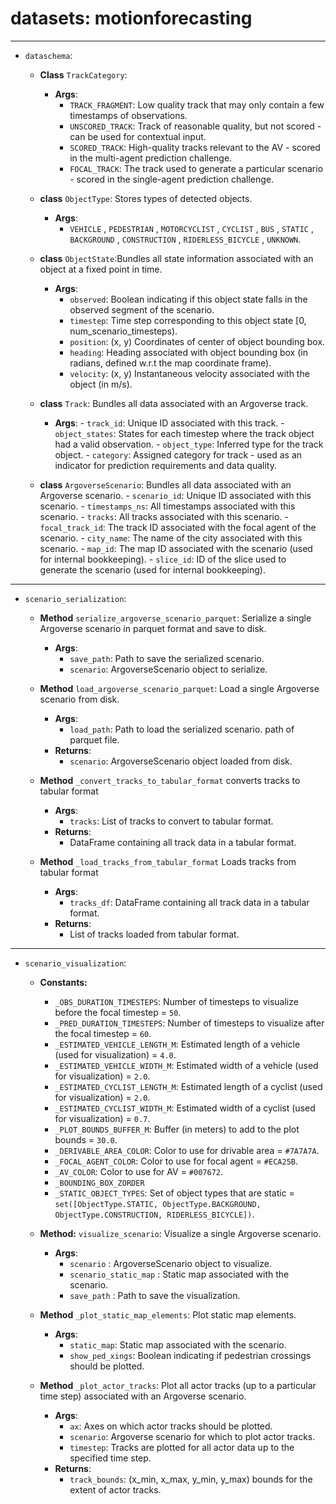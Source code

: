 # datasets: motionforecasting 
-----------------------------
- `dataschema`: 
    - **Class** `TrackCategory`: 
        - **Args**: 
            - `TRACK_FRAGMENT`: Low quality track that may only contain a few timestamps of observations.
            - `UNSCORED_TRACK`: Track of reasonable quality, but not scored - can be used for contextual input.
            - `SCORED_TRACK`: High-quality tracks relevant to the AV - scored in the multi-agent prediction challenge.
            - `FOCAL_TRACK`: The track used to generate a particular scenario - scored in the single-agent prediction challenge.
    
    - **class** `ObjectType`: Stores types of detected objects.
        - **Args**: 
            - `VEHICLE` , `PEDESTRIAN` , `MOTORCYCLIST` , `CYCLIST` , `BUS` , `STATIC` , `BACKGROUND` , `CONSTRUCTION` , `RIDERLESS_BICYCLE` , `UNKNOWN`.
    
    - **class** `ObjectState`:Bundles all state information associated with an object at a fixed point in time.
        - **Args**: 
            - `observed`: Boolean indicating if this object state falls in the observed segment of the scenario.
            - `timestep`: Time step corresponding to this object state [0, num_scenario_timesteps).
            - `position`: (x, y) Coordinates of center of object bounding box.
            - `heading`: Heading associated with object bounding box (in radians, defined w.r.t the map coordinate frame).
            - `velocity`: (x, y) Instantaneous velocity associated with the object (in m/s).

    - **class** `Track`: Bundles all data associated with an Argoverse track.
        - **Args**: 
                - `track_id`: Unique ID associated with this track.
                - `object_states`: States for each timestep where the track object had a valid observation.
                - `object_type`: Inferred type for the track object.
                - `category`: Assigned category for track - used as an indicator for prediction requirements and data quality.

    - **class** `ArgoverseScenario`: Bundles all data associated with an Argoverse scenario.
            - `scenario_id`: Unique ID associated with this scenario.
            - `timestamps_ns`: All timestamps associated with this scenario.
            - `tracks`: All tracks associated with this scenario.
            - `focal_track_id`: The track ID associated with the focal agent of the scenario.
            - `city_name`: The name of the city associated with this scenario.
            - `map_id`: The map ID associated with the scenario (used for internal bookkeeping).
            - `slice_id`: ID of the slice used to generate the scenario (used for internal bookkeeping).

------------------------------------------------
- `scenario_serialization`: 
    - **Method** `serialize_argoverse_scenario_parquet`: Serialize a single Argoverse scenario in parquet format and save to disk.
        - **Args**: 
            - `save_path`: Path to save the serialized scenario.
            - `scenario`: ArgoverseScenario object to serialize.
    
    - **Method** `load_argoverse_scenario_parquet`: Load a single Argoverse scenario from disk.
        - **Args**: 
            - `load_path`: Path to load the serialized scenario. path of parquet file.
        - **Returns**:
            - `scenario`: ArgoverseScenario object loaded from disk.

    - **Method** `_convert_tracks_to_tabular_format` converts tracks to tabular format
        - **Args**: 
            - `tracks`: List of tracks to convert to tabular format.
        - **Returns**:
            - DataFrame containing all track data in a tabular format.
    
    - **Method** `_load_tracks_from_tabular_format` Loads tracks from tabular format
        - **Args**: 
            - `tracks_df`: DataFrame containing all track data in a tabular format.
        - **Returns**:
            - List of tracks loaded from tabular format.
------------------------------------------------
- `scenario_visualization`:
    - **Constants:**</br>
        - `_OBS_DURATION_TIMESTEPS`: Number of timesteps to visualize before the focal timestep = `50`.
        - `_PRED_DURATION_TIMESTEPS`: Number of timesteps to visualize after the focal timestep = `60`.
        - `_ESTIMATED_VEHICLE_LENGTH_M`: Estimated length of a vehicle (used for visualization) = `4.0`.
        - `_ESTIMATED_VEHICLE_WIDTH_M`: Estimated width of a vehicle (used for visualization) = `2.0`.
        - `_ESTIMATED_CYCLIST_LENGTH_M`: Estimated length of a cyclist (used for visualization) = `2.0`.
        - `_ESTIMATED_CYCLIST_WIDTH_M`: Estimated width of a cyclist (used for visualization) = `0.7`.
        - `_PLOT_BOUNDS_BUFFER_M`: Buffer (in meters) to add to the plot bounds = `30.0`.
        - `_DERIVABLE_AREA_COLOR`: Color to use for drivable area = `#7A7A7A`.
        - `_FOCAL_AGENT_COLOR`: Color to use for focal agent = `#ECA25B`.
        - `_AV_COLOR`: Color to use for AV = `#007672`.
        - `_BOUNDING_BOX_ZORDER`
        - `_STATIC_OBJECT_TYPES`: Set of object types that are static = `set([ObjectType.STATIC, ObjectType.BACKGROUND, ObjectType.CONSTRUCTION, RIDERLESS_BICYCLE])`.
    
    - **Method:** `visualize_scenario`: Visualize a single Argoverse scenario.
        - **Args**: 
            - `scenario` : ArgoverseScenario object to visualize.
            - `scenario_static_map` : Static map associated with the scenario.
            - `save_path` : Path to save the visualization.
    
    - **Method** `_plot_static_map_elements`: Plot static map elements.
        - **Args**: 
            - `static_map`: Static map associated with the scenario.
            - `show_ped_xings`: Boolean indicating if pedestrian crossings should be plotted.
    
    - **Method** `_plot_actor_tracks`: Plot all actor tracks (up to a particular time step) associated with an Argoverse scenario.
        - **Args**: 
            - `ax`: Axes on which actor tracks should be plotted.
            - `scenario`: Argoverse scenario for which to plot actor tracks.
            - `timestep`: Tracks are plotted for all actor data up to the specified time step.
        - **Returns**:
            - `track_bounds`: (x_min, x_max, y_min, y_max) bounds for the extent of actor tracks.


